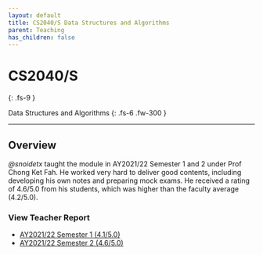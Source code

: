```yaml
---
layout: default
title: CS2040/S Data Structures and Algorithms
parent: Teaching
has_children: false
---
```


# CS2040/S
{: .fs-9 }

Data Structures and Algorithms
{: .fs-6 .fw-300 }

---

## Overview

*@snoidetx* taught the module in AY2021/22 Semester 1 and 2 under Prof Chong Ket Fah. He worked very hard to deliver good contents, including developing his own notes and preparing mock exams. He received a rating of 4.6/5.0 from his students, which was higher than the faculty average (4.2/5.0).

### View Teacher Report
* [AY2021/22 Semester 1 (4.1/5.0)](https://snoidetx.github.io/Snoidepaedia/pdf/cs2040s-teacher-report-ay202122sem1.pdf)
* [AY2021/22 Semester 2 (4.6/5.0)](https://snoidetx.github.io/Snoidepaedia/pdf/cs2040-teacher-report-ay202122sem2.pdf)